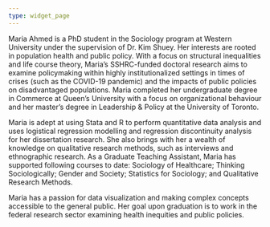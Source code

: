 ```yaml
---
type: widget_page
---
```


Maria Ahmed is a PhD student in the Sociology program at Western University under the supervision of Dr. Kim Shuey. Her interests are rooted in population health and public policy. With a focus on structural inequalities and life course theory, Maria’s SSHRC-funded doctoral research aims to examine policymaking within highly institutionalized settings in times of crises (such as the COVID-19 pandemic) and the impacts of public policies on disadvantaged populations. Maria completed her undergraduate degree in Commerce at Queen’s University with a focus on organizational behaviour and her master’s degree in Leadership & Policy at the University of Toronto. 

Maria is adept at using Stata and R to perform quantitative data analysis and uses logistical regression modelling and regression discontinuity analysis for her dissertation research. She also brings with her a wealth of knowledge on qualitative research methods, such as interviews and ethnographic research. As a Graduate Teaching Assistant, Maria has supported following courses to date: Sociology of Healthcare; Thinking Sociologically; Gender and Society; Statistics for Sociology; and Qualitative Research Methods.

Maria has a passion for data visualization and making complex concepts accessible to the general public. Her goal upon graduation is to work in the federal research sector examining health inequities and public policies. 